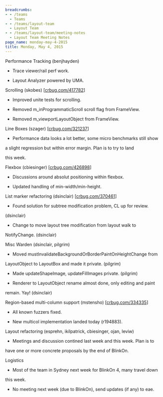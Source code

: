 ```yaml
---
breadcrumbs:
- - /teams
  - Teams
- - /teams/layout-team
  - Layout Team
- - /teams/layout-team/meeting-notes
  - Layout Team Meeting Notes
page_name: monday-may-4-2015
title: Monday, May 4, 2015
---
```


Performance Tracking (benjhayden)

- Trace viewer/rail perf work.

- Layout Analyzer powered by UMA.

Scrolling (skobes) \[[crbug.com/417782](http://crbug.com/417782)\]

- Improved unite tests for scrolling.

- Removed m_inProgrammaticScroll scroll flag from FrameView.

- Removed m_viewportLayoutObject from FrameView.

Line Boxes (szager) \[[crbug.com/321237](http://crbug.com/321237)\]

- Performance data looks a lot better, some micro benchmarks still show

a slight regression but within error margin. Plan is to try to land

this week.

Flexbox (cbiesinger) \[[crbug.com/426898](http://crbug.com/426898)\]

- Discussions around absolut positioning within flexbox.

- Updated handling of min-width/min-height.

List marker refactoring (dsinclair)
\[[crbug.com/370461](http://crbug.com/370461)\]

- Found solution for subtree modification problem, CL up for review.

(dsinclair)

- Change to move layout tree modification from layout walk to

NotifyChange. (dsinclair)

Misc Warden (dsinclair, pilgrim)

- Moved mustInvalidateBackgroundOrBorderPaintOnHeightChange from

LayoutObject to LayoutBox and made it private. (pilgrim)

- Made updateShapeImage, updateFillImages private. (pilgrim)

- Renderer to LayoutObject rename almost done, only editing and paint

remain. Yay! (dsinclair)

Region-based multi-column support (mstensho)
\[[crbug.com/334335](http://crbug.com/334335)\]

- All known fuzzers fixed.

- New multicol implementation landed today (r194883).

Layout refactoring (esprehn, ikilpatrick, cbiesinger, ojan, leviw)

- Meetings and discussion contined last week and this week. Plan is to

have one or more concrete proposals by the end of BlinkOn.

Logistics

- Most of the team in Sydney next week for BlinkOn 4, many travel down

this week.

- No meeting next week (due to BlinkOn), send updates (if any) to eae.